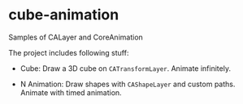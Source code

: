 # cube-animation
Samples of CALayer and CoreAnimation

The project includes following stuff:
- Cube: 
Draw a 3D cube on `CATransformLayer`. Animate infinitely.

- N Animation:
Draw shapes with `CAShapeLayer` and custom paths. Animate with timed animation.

